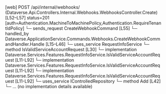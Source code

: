 [web] POST /api/internal/webhooks/  (Dataverse.Api.Controllers.Internal.Webhooks.WebhooksController.Create)  [L52–L57] status=201 [auth=Authentication.MachineToMachinePolicy,Authentication.RequireTenantIdPolicy]
  └─ sends_request CreateWebhookCommand [L55]
    └─ handled_by Dataverse.ApplicationService.Commands.Webhooks.CreateWebhookCommandHandler.Handle [L15–L46]
      └─ uses_service RequestInfoService
        └─ method IsValidServiceAccountRequest [L30]
          └─ implementation Dataverse.Services.Features.RequestInfoService.IsValidServiceAccountRequest [L11-L92]
          └─ implementation Dataverse.Services.Features.RequestInfoService.IsValidServiceAccountRequest [L11-L92]
          └─ implementation Dataverse.Services.Features.RequestInfoService.IsValidServiceAccountRequest [L11-L92]
      └─ uses_service IControlledRepository<Webhook>
        └─ method Add [L42]
          └─ ... (no implementation details available)

